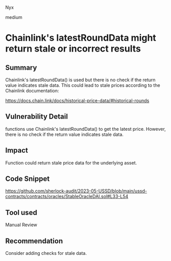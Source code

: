 Nyx

medium

# Chainlink's latestRoundData might return stale or incorrect results

## Summary
Chainlink's latestRoundData() is used but there is no check if the return value indicates stale data. This could lead to stale prices according to the Chainlink documentation:

https://docs.chain.link/docs/historical-price-data/#historical-rounds
## Vulnerability Detail
functions use Chainlink's latestRoundData() to get the latest price. However, there is no check if the return value indicates stale data.
## Impact
Function could return stale price data for the underlying asset.
## Code Snippet
https://github.com/sherlock-audit/2023-05-USSD/blob/main/ussd-contracts/contracts/oracles/StableOracleDAI.sol#L33-L54
## Tool used

Manual Review

## Recommendation
Consider adding checks for stale data.